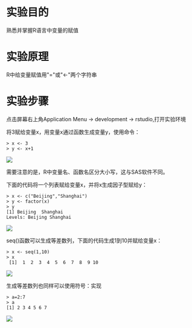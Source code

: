 # 实验目的

熟悉并掌握R语言中变量的赋值

# 实验原理

R中给变量赋值用"="或"&lt;-"两个字符串

# 实验步骤

点击屏幕右上角Application Menu -&gt; development -&gt; rstudio,打开实验环境

将3赋给变量x，用变量x通过函数生成变量y，使用命令：

```
> x <- 3
> y <- x+1
```

![](https://kfcoding-static.oss-cn-hangzhou.aliyuncs.com/gitcourse-bigdata/1-1-5-1_20171107062328.028.png)

需要注意的是，R中变量名、函数名区分大小写，这与SAS软件不同。

下面的代码将一个列表赋给变量x，并将x生成因子型赋给y：

```
> x <- c("Beijing","Shanghai")
> y <- factor(x)
> y
[1] Beijing  Shanghai
Levels: Beijing Shanghai
```

![](https://kfcoding-static.oss-cn-hangzhou.aliyuncs.com/gitcourse-bigdata/1-1-5-2_20171107062412.012.png)

seq\(\)函数可以生成等差数列，下面的代码生成1到10并赋给变量x：

```
> x <- seq(1,10)
> x
 [1]  1  2  3  4  5  6  7  8  9 10
```

![](https://kfcoding-static.oss-cn-hangzhou.aliyuncs.com/gitcourse-bigdata/1-1-5-3_20171107062451.051.png)

生成等差数列也同样可以使用符号：实现

```
> a=2:7
> a
[1] 2 3 4 5 6 7
```

![](https://kfcoding-static.oss-cn-hangzhou.aliyuncs.com/gitcourse-bigdata/1-1-5-4_20171107062621.021.png)